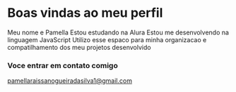 # Boas vindas ao meu perfil
Meu nome e Pamella 
Estou estudando na Alura 
Estou me desenvolvendo na linguagem JavaScript
Utilizo esse espaco para minha organizacao e compatilhamento dos meu projetos desenvolvido

### Voce entrar em contato comigo
pamellaraissanogueiradasilva1@gmail.com
